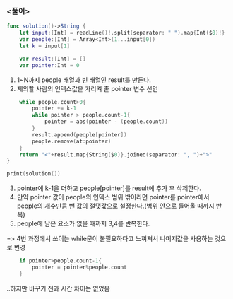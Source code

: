 ### <풀이>

```swift
func solution()->String {
    let input:[Int] = readLine()!.split(separator: " ").map{Int($0)!}
    var people:[Int] = Array<Int>(1...input[0])
    let k = input[1]

    var result:[Int] = []
    var pointer:Int = 0
```

1. 1~N까지 people 배열과 빈 배열인 result를 만든다.
2. 제외할 사람의 인덱스값을 가리켜 줄 pointer 변수 선언

```swift
    while people.count>0{
        pointer += k-1
        while pointer > people.count-1{
            pointer = abs(pointer - (people.count))
        }
        result.append(people[pointer])
        people.remove(at:pointer)
    }
    return "<"+result.map{String($0)}.joined(separator: ", ")+">"
}

print(solution())
```

3. pointer에 k-1을 더하고 people[pointer]를 result에 추가 후 삭제한다.
4. 만약 pointer 값이 people의 인덱스 범위 밖이라면 pointer를 pointer에서 people의 개수만큼 뺀 값의 절댓값으로 설정한다.(범위 안으로 들어올 때까지 반복)
5. people에 남은 요소가 없을 때까지 3,4를 반복한다.

=> 4번 과정에서 쓰이는 while문이 불필요하다고 느껴져서 나머지값을 사용하는 것으로 변경

```swift
    if pointer>people.count-1{
        pointer = pointer%people.count
    }
```

..하지만 바꾸기 전과 시간 차이는 없었음
